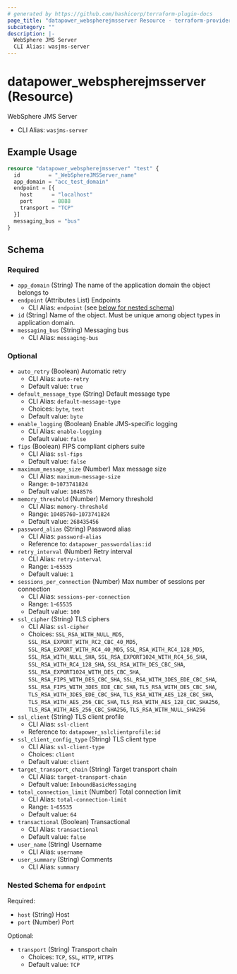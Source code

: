 ```yaml
---
# generated by https://github.com/hashicorp/terraform-plugin-docs
page_title: "datapower_webspherejmsserver Resource - terraform-provider-datapower"
subcategory: ""
description: |-
  WebSphere JMS Server
  CLI Alias: wasjms-server
---
```


# datapower_webspherejmsserver (Resource)

WebSphere JMS Server
  - CLI Alias: `wasjms-server`

## Example Usage

```terraform
resource "datapower_webspherejmsserver" "test" {
  id         = "_WebSphereJMSServer_name"
  app_domain = "acc_test_domain"
  endpoint = [{
    host      = "localhost"
    port      = 8888
    transport = "TCP"
  }]
  messaging_bus = "bus"
}
```

<!-- schema generated by tfplugindocs -->
## Schema

### Required

- `app_domain` (String) The name of the application domain the object belongs to
- `endpoint` (Attributes List) Endpoints
  - CLI Alias: `endpoint` (see [below for nested schema](#nestedatt--endpoint))
- `id` (String) Name of the object. Must be unique among object types in application domain.
- `messaging_bus` (String) Messaging bus
  - CLI Alias: `messaging-bus`

### Optional

- `auto_retry` (Boolean) Automatic retry
  - CLI Alias: `auto-retry`
  - Default value: `true`
- `default_message_type` (String) Default message type
  - CLI Alias: `default-message-type`
  - Choices: `byte`, `text`
  - Default value: `byte`
- `enable_logging` (Boolean) Enable JMS-specific logging
  - CLI Alias: `enable-logging`
  - Default value: `false`
- `fips` (Boolean) FIPS compliant ciphers suite
  - CLI Alias: `ssl-fips`
  - Default value: `false`
- `maximum_message_size` (Number) Max message size
  - CLI Alias: `maximum-message-size`
  - Range: `0`-`1073741824`
  - Default value: `1048576`
- `memory_threshold` (Number) Memory threshold
  - CLI Alias: `memory-threshold`
  - Range: `10485760`-`1073741824`
  - Default value: `268435456`
- `password_alias` (String) Password alias
  - CLI Alias: `password-alias`
  - Reference to: `datapower_passwordalias:id`
- `retry_interval` (Number) Retry interval
  - CLI Alias: `retry-interval`
  - Range: `1`-`65535`
  - Default value: `1`
- `sessions_per_connection` (Number) Max number of sessions per connection
  - CLI Alias: `sessions-per-connection`
  - Range: `1`-`65535`
  - Default value: `100`
- `ssl_cipher` (String) TLS ciphers
  - CLI Alias: `ssl-cipher`
  - Choices: `SSL_RSA_WITH_NULL_MD5`, `SSL_RSA_EXPORT_WITH_RC2_CBC_40_MD5`, `SSL_RSA_EXPORT_WITH_RC4_40_MD5`, `SSL_RSA_WITH_RC4_128_MD5`, `SSL_RSA_WITH_NULL_SHA`, `SSL_RSA_EXPORT1024_WITH_RC4_56_SHA`, `SSL_RSA_WITH_RC4_128_SHA`, `SSL_RSA_WITH_DES_CBC_SHA`, `SSL_RSA_EXPORT1024_WITH_DES_CBC_SHA`, `SSL_RSA_FIPS_WITH_DES_CBC_SHA`, `SSL_RSA_WITH_3DES_EDE_CBC_SHA`, `SSL_RSA_FIPS_WITH_3DES_EDE_CBC_SHA`, `TLS_RSA_WITH_DES_CBC_SHA`, `TLS_RSA_WITH_3DES_EDE_CBC_SHA`, `TLS_RSA_WITH_AES_128_CBC_SHA`, `TLS_RSA_WITH_AES_256_CBC_SHA`, `TLS_RSA_WITH_AES_128_CBC_SHA256`, `TLS_RSA_WITH_AES_256_CBC_SHA256`, `TLS_RSA_WITH_NULL_SHA256`
- `ssl_client` (String) TLS client profile
  - CLI Alias: `ssl-client`
  - Reference to: `datapower_sslclientprofile:id`
- `ssl_client_config_type` (String) TLS client type
  - CLI Alias: `ssl-client-type`
  - Choices: `client`
  - Default value: `client`
- `target_transport_chain` (String) Target transport chain
  - CLI Alias: `target-transport-chain`
  - Default value: `InboundBasicMessaging`
- `total_connection_limit` (Number) Total connection limit
  - CLI Alias: `total-connection-limit`
  - Range: `1`-`65535`
  - Default value: `64`
- `transactional` (Boolean) Transactional
  - CLI Alias: `transactional`
  - Default value: `false`
- `user_name` (String) Username
  - CLI Alias: `username`
- `user_summary` (String) Comments
  - CLI Alias: `summary`

<a id="nestedatt--endpoint"></a>
### Nested Schema for `endpoint`

Required:

- `host` (String) Host
- `port` (Number) Port

Optional:

- `transport` (String) Transport chain
  - Choices: `TCP`, `SSL`, `HTTP`, `HTTPS`
  - Default value: `TCP`
